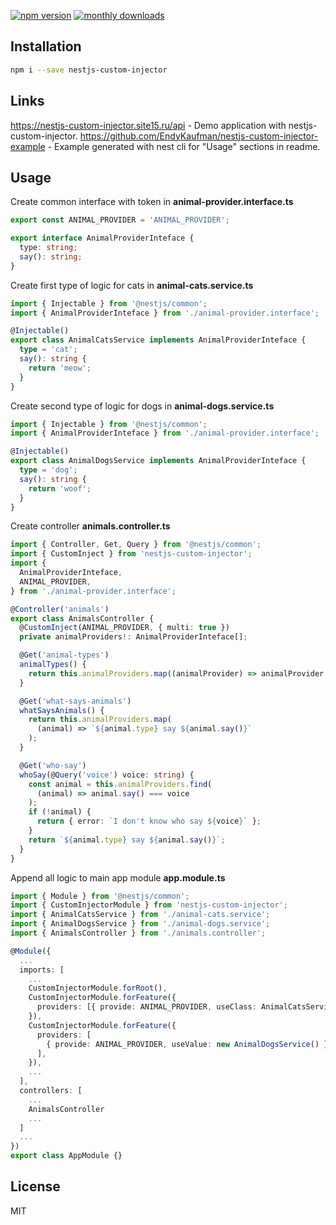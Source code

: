 [![npm version](https://badge.fury.io/js/nestjs-custom-injector.svg)](https://badge.fury.io/js/nestjs-custom-injector)
[![monthly downloads](https://badgen.net/npm/dm/nestjs-custom-injector)](https://www.npmjs.com/package/nestjs-custom-injector)

## Installation

```bash
npm i --save nestjs-custom-injector
```

## Links

https://nestjs-custom-injector.site15.ru/api - Demo application with nestjs-custom-injector.
https://github.com/EndyKaufman/nestjs-custom-injector-example - Example generated with nest cli for "Usage" sections in readme.

## Usage

Create common interface with token in **animal-provider.interface.ts**

```typescript
export const ANIMAL_PROVIDER = 'ANIMAL_PROVIDER';

export interface AnimalProviderInteface {
  type: string;
  say(): string;
}
```

Create first type of logic for cats in **animal-cats.service.ts**

```typescript
import { Injectable } from '@nestjs/common';
import { AnimalProviderInteface } from './animal-provider.interface';

@Injectable()
export class AnimalCatsService implements AnimalProviderInteface {
  type = 'cat';
  say(): string {
    return 'meow';
  }
}
```

Create second type of logic for dogs in **animal-dogs.service.ts**

```typescript
import { Injectable } from '@nestjs/common';
import { AnimalProviderInteface } from './animal-provider.interface';

@Injectable()
export class AnimalDogsService implements AnimalProviderInteface {
  type = 'dog';
  say(): string {
    return 'woof';
  }
}
```

Create controller **animals.controller.ts**

```typescript
import { Controller, Get, Query } from '@nestjs/common';
import { CustomInject } from 'nestjs-custom-injector';
import {
  AnimalProviderInteface,
  ANIMAL_PROVIDER,
} from './animal-provider.interface';

@Controller('animals')
export class AnimalsController {
  @CustomInject(ANIMAL_PROVIDER, { multi: true })
  private animalProviders!: AnimalProviderInteface[];

  @Get('animal-types')
  animalTypes() {
    return this.animalProviders.map((animalProvider) => animalProvider.type);
  }

  @Get('what-says-animals')
  whatSaysAnimals() {
    return this.animalProviders.map(
      (animal) => `${animal.type} say ${animal.say()}`
    );
  }

  @Get('who-say')
  whoSay(@Query('voice') voice: string) {
    const animal = this.animalProviders.find(
      (animal) => animal.say() === voice
    );
    if (!animal) {
      return { error: `I don't know who say ${voice}` };
    }
    return `${animal.type} say ${animal.say()}`;
  }
}
```

Append all logic to main app module **app.module.ts**

```typescript
import { Module } from '@nestjs/common';
import { CustomInjectorModule } from 'nestjs-custom-injector';
import { AnimalCatsService } from './animal-cats.service';
import { AnimalDogsService } from './animal-dogs.service';
import { AnimalsController } from './animals.controller';

@Module({
  ...
  imports: [
    ...
    CustomInjectorModule.forRoot(),
    CustomInjectorModule.forFeature({
      providers: [{ provide: ANIMAL_PROVIDER, useClass: AnimalCatsService }],
    }),
    CustomInjectorModule.forFeature({
      providers: [
        { provide: ANIMAL_PROVIDER, useValue: new AnimalDogsService() },
      ],
    }),
    ...
  ],
  controllers: [
    ...
    AnimalsController
    ...
  ]
  ...
})
export class AppModule {}
```

## License

MIT
